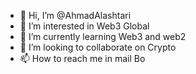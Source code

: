 - 👋 Hi, I’m @AhmadAlashtari
- 👀 I’m interested in Web3 Global
- 🌱 I’m currently learning Web3 and web2
- 💞️ I’m looking to collaborate on Crypto
- 📫 How to reach me in mail Bo

<!---
AhmadAlashtari/AhmadAlashtari is a ✨ special ✨ repository because its `README.md` (this file) appears on your GitHub profile.
You can click the Preview link to take a look at your changes.
--->
